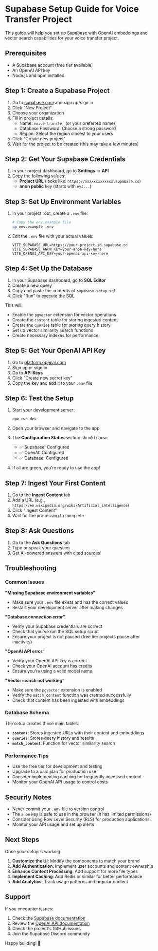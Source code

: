# Supabase Setup Guide for Voice Transfer Project

This guide will help you set up Supabase with OpenAI embeddings and vector search capabilities for your voice transfer project.

## Prerequisites

- A Supabase account (free tier available)
- An OpenAI API key
- Node.js and npm installed

## Step 1: Create a Supabase Project

1. Go to [supabase.com](https://supabase.com) and sign up/sign in
2. Click "New Project"
3. Choose your organization
4. Fill in project details:
   - Name: `voice-transfer` (or your preferred name)
   - Database Password: Choose a strong password
   - Region: Select the region closest to your users
5. Click "Create new project"
6. Wait for the project to be created (this may take a few minutes)

## Step 2: Get Your Supabase Credentials

1. In your project dashboard, go to **Settings** → **API**
2. Copy the following values:
   - **Project URL** (looks like: `https://xxxxxxxxxxxxx.supabase.co`)
   - **anon public** key (starts with `eyJ...`)

## Step 3: Set Up Environment Variables

1. In your project root, create a `.env` file:
   ```bash
   # Copy the env.example file
   cp env.example .env
   ```

2. Edit the `.env` file with your actual values:
   ```env
   VITE_SUPABASE_URL=https://your-project-id.supabase.co
   VITE_SUPABASE_ANON_KEY=your-anon-key-here
   VITE_OPENAI_API_KEY=your-openai-api-key-here
   ```

## Step 4: Set Up the Database

1. In your Supabase dashboard, go to **SQL Editor**
2. Create a new query
3. Copy and paste the contents of `supabase-setup.sql`
4. Click "Run" to execute the SQL

This will:
- Enable the `pgvector` extension for vector operations
- Create the `content` table for storing ingested content
- Create the `queries` table for storing query history
- Set up vector similarity search functions
- Create necessary indexes for performance

## Step 5: Get Your OpenAI API Key

1. Go to [platform.openai.com](https://platform.openai.com)
2. Sign up or sign in
3. Go to **API Keys**
4. Click "Create new secret key"
5. Copy the key and add it to your `.env` file

## Step 6: Test the Setup

1. Start your development server:
   ```bash
   npm run dev
   ```

2. Open your browser and navigate to the app
3. The **Configuration Status** section should show:
   - ✅ Supabase: Configured
   - ✅ OpenAI: Configured
   - ✅ Database: Configured

4. If all are green, you're ready to use the app!

## Step 7: Ingest Your First Content

1. Go to the **Ingest Content** tab
2. Add a URL (e.g., `https://en.wikipedia.org/wiki/Artificial_intelligence`)
3. Click "Ingest Content"
4. Wait for the processing to complete

## Step 8: Ask Questions

1. Go to the **Ask Questions** tab
2. Type or speak your question
3. Get AI-powered answers with cited sources!

## Troubleshooting

### Common Issues

**"Missing Supabase environment variables"**
- Make sure your `.env` file exists and has the correct values
- Restart your development server after making changes

**"Database connection error"**
- Verify your Supabase credentials are correct
- Check that you've run the SQL setup script
- Ensure your project is not paused (free tier projects pause after inactivity)

**"OpenAI API error"**
- Verify your OpenAI API key is correct
- Check your OpenAI account has credits
- Ensure you're using a valid model name

**"Vector search not working"**
- Make sure the `pgvector` extension is enabled
- Verify the `match_content` function was created successfully
- Check that content has been ingested with embeddings

### Database Schema

The setup creates these main tables:

- **`content`**: Stores ingested URLs with their content and embeddings
- **`queries`**: Stores query history and results
- **`match_content`**: Function for vector similarity search

### Performance Tips

- Use the free tier for development and testing
- Upgrade to a paid plan for production use
- Consider implementing caching for frequently accessed content
- Monitor your OpenAI API usage to control costs

## Security Notes

- Never commit your `.env` file to version control
- The `anon` key is safe to use in the browser (it has limited permissions)
- Consider using Row Level Security (RLS) for production applications
- Monitor your API usage and set up alerts

## Next Steps

Once your setup is working:

1. **Customize the UI**: Modify the components to match your brand
2. **Add Authentication**: Implement user accounts and content ownership
3. **Enhance Content Processing**: Add support for more file types
4. **Implement Caching**: Add Redis or similar for better performance
5. **Add Analytics**: Track usage patterns and popular content

## Support

If you encounter issues:

1. Check the [Supabase documentation](https://supabase.com/docs)
2. Review the [OpenAI API documentation](https://platform.openai.com/docs)
3. Check the project's GitHub issues
4. Join the Supabase Discord community

Happy building! 🚀

